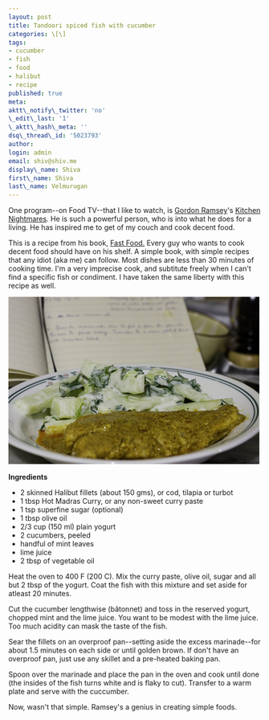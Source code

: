 ```yaml
---
layout: post
title: Tandoori spiced fish with cucumber
categories: \[\]
tags:
- cucumber
- fish
- food
- halibut
- recipe
published: true
meta:
aktt\_notify\_twitter: 'no'
\_edit\_last: '1'
\_aktt\_hash\_meta: ''
dsq\_thread\_id: '5023793'
author:
login: admin
email: shiv@shiv.me
display\_name: Shiva
first\_name: Shiva
last\_name: Velmurugan
---
```


One program--on Food TV--that I like to watch, is [Gordon Ramsey][0]'s [Kitchen Nightmares][1]. He is such a powerful person, who is into what he does for a living. He has inspired me to get of my couch and cook decent food.

This is a recipe from his book, [Fast Food.][2] Every guy who wants to cook decent food should have on his shelf. A simple book, with simple recipes that any idiot (aka me) can follow. Most dishes are less than 30 minutes of cooking time.  I'm a very imprecise cook, and subtitute freely when I can't find a specific fish or condiment. I have taken the same liberty with this recipe as well.

[![IMG_5494](/images/2888542655_603b2e1c08.jpg)][3] 

**Ingredients**

* 2 skinned Halibut fillets (about 150 gms), or cod, tilapia or turbot
* 1 tbsp Hot Madras Curry, or any non-sweet curry paste 
* 1 tsp superfine sugar (optional)
* 1 tbsp olive oil
* 2/3 cup (150 ml) plain yogurt
* 2 cucumbers, peeled
* handful of mint leaves
* lime juice
* 2 tbsp of vegetable oil

Heat the oven to 400 F (200 C). Mix the curry paste, olive oil, sugar and all but 2 tbsp of the yogurt. Coat the fish with this mixture and set aside for atleast 20 minutes.

Cut the cucumber lengthwise (bâtonnet) and toss in the reserved yogurt, chopped mint and the lime juice. You want to be modest with the lime juice. Too much acidity can mask the taste of the fish.

Sear the fillets on an overproof pan--setting aside the excess marinade--for about 1.5 minutes on each side or until golden brown. If don't have an overproof pan, just use any skillet and a pre-heated baking pan.

Spoon over the marinade and place the pan in the oven and cook until done (the insides of the fish turns white and is flaky to cut). Transfer to a warm plate and serve with the cuccumber.

Now, wasn't that simple. Ramsey's a genius in creating simple foods.


[0]: http://www.gordonramsay.com/corporate/theman/biography/
[1]: http://www.channel4.com/food/on-tv/ramsays-kitchen-nightmares/
[2]: http://www.amazon.com/gp/product/1554700647?ie=UTF8&tag=shvelmurcom-20&linkCode=as2&camp=1789&creative=9325&creativeASIN=1554700647
[3]: http://www.flickr.com/photos/shvelmur/2888542655/